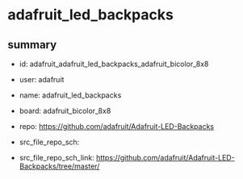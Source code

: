 # adafruit_led_backpacks
 
## summary 
* id: adafruit_adafruit_led_backpacks_adafruit_bicolor_8x8
* user: adafruit
* name: adafruit_led_backpacks
* board: adafruit_bicolor_8x8
* repo: https://github.com/adafruit/Adafruit-LED-Backpacks



* src_file_repo_sch: 
* src_file_repo_sch_link: https://github.com/adafruit/Adafruit-LED-Backpacks/tree/master/






